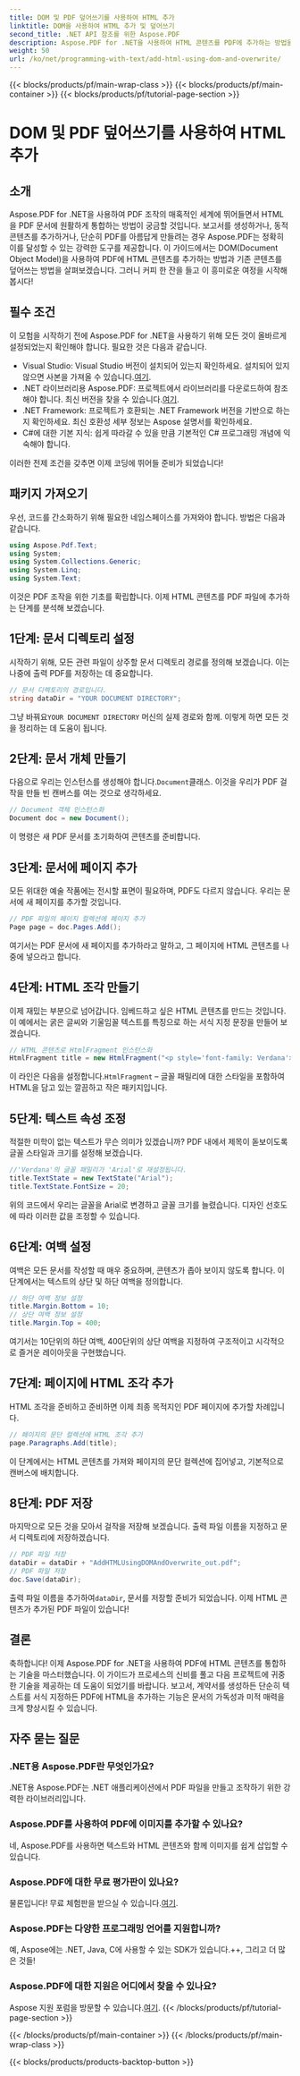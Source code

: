 ```yaml
---
title: DOM 및 PDF 덮어쓰기를 사용하여 HTML 추가
linktitle: DOM을 사용하여 HTML 추가 및 덮어쓰기
second_title: .NET API 참조를 위한 Aspose.PDF
description: Aspose.PDF for .NET을 사용하여 HTML 콘텐츠를 PDF에 추가하는 방법을 알아보세요. 이 단계별 가이드는 설정부터 최종 저장까지 모든 것을 다룹니다.
weight: 50
url: /ko/net/programming-with-text/add-html-using-dom-and-overwrite/
---
```


{{< blocks/products/pf/main-wrap-class >}}
{{< blocks/products/pf/main-container >}}
{{< blocks/products/pf/tutorial-page-section >}}

# DOM 및 PDF 덮어쓰기를 사용하여 HTML 추가

## 소개

Aspose.PDF for .NET을 사용하여 PDF 조작의 매혹적인 세계에 뛰어들면서 HTML을 PDF 문서에 원활하게 통합하는 방법이 궁금할 것입니다. 보고서를 생성하거나, 동적 콘텐츠를 추가하거나, 단순히 PDF를 아름답게 만들려는 경우 Aspose.PDF는 정확히 이를 달성할 수 있는 강력한 도구를 제공합니다. 이 가이드에서는 DOM(Document Object Model)을 사용하여 PDF에 HTML 콘텐츠를 추가하는 방법과 기존 콘텐츠를 덮어쓰는 방법을 살펴보겠습니다. 그러니 커피 한 잔을 들고 이 흥미로운 여정을 시작해 봅시다!

## 필수 조건

이 모험을 시작하기 전에 Aspose.PDF for .NET을 사용하기 위해 모든 것이 올바르게 설정되었는지 확인해야 합니다. 필요한 것은 다음과 같습니다.

-  Visual Studio: Visual Studio 버전이 설치되어 있는지 확인하세요. 설치되어 있지 않으면 사본을 가져올 수 있습니다.[여기](https://visualstudio.microsoft.com/).
-  .NET 라이브러리용 Aspose.PDF: 프로젝트에서 라이브러리를 다운로드하여 참조해야 합니다. 최신 버전을 찾을 수 있습니다.[여기](https://releases.aspose.com/pdf/net/).
- .NET Framework: 프로젝트가 호환되는 .NET Framework 버전을 기반으로 하는지 확인하세요. 최신 호환성 세부 정보는 Aspose 설명서를 확인하세요.
- C#에 대한 기본 지식: 쉽게 따라갈 수 있을 만큼 기본적인 C# 프로그래밍 개념에 익숙해야 합니다.

이러한 전제 조건을 갖추면 이제 코딩에 뛰어들 준비가 되었습니다!

## 패키지 가져오기

우선, 코드를 간소화하기 위해 필요한 네임스페이스를 가져와야 합니다. 방법은 다음과 같습니다.

```csharp
using Aspose.Pdf.Text;
using System;
using System.Collections.Generic;
using System.Linq;
using System.Text;
```

이것은 PDF 조작을 위한 기초를 확립합니다. 이제 HTML 콘텐츠를 PDF 파일에 추가하는 단계를 분석해 보겠습니다.

## 1단계: 문서 디렉토리 설정

시작하기 위해, 모든 관련 파일이 상주할 문서 디렉토리 경로를 정의해 보겠습니다. 이는 나중에 출력 PDF를 저장하는 데 중요합니다.

```csharp
// 문서 디렉토리의 경로입니다.
string dataDir = "YOUR DOCUMENT DIRECTORY";
```

 그냥 바꿔요`YOUR DOCUMENT DIRECTORY` 머신의 실제 경로와 함께. 이렇게 하면 모든 것을 정리하는 데 도움이 됩니다.

## 2단계: 문서 개체 만들기

 다음으로 우리는 인스턴스를 생성해야 합니다.`Document`클래스. 이것을 우리가 PDF 걸작을 만들 빈 캔버스를 여는 것으로 생각하세요.

```csharp
// Document 객체 인스턴스화
Document doc = new Document();
```

이 명령은 새 PDF 문서를 초기화하여 콘텐츠를 준비합니다.

## 3단계: 문서에 페이지 추가

모든 위대한 예술 작품에는 전시할 표면이 필요하며, PDF도 다르지 않습니다. 우리는 문서에 새 페이지를 추가할 것입니다.

```csharp
// PDF 파일의 페이지 컬렉션에 페이지 추가
Page page = doc.Pages.Add();
```

여기서는 PDF 문서에 새 페이지를 추가하라고 말하고, 그 페이지에 HTML 콘텐츠를 나중에 넣으라고 합니다.

## 4단계: HTML 조각 만들기

이제 재밌는 부분으로 넘어갑니다. 임베드하고 싶은 HTML 콘텐츠를 만드는 것입니다. 이 예에서는 굵은 글씨와 기울임꼴 텍스트를 특징으로 하는 서식 지정 문장을 만들어 보겠습니다.

```csharp
// HTML 콘텐츠로 HtmlFragment 인스턴스화
HtmlFragment title = new HtmlFragment("<p style='font-family: Verdana'><b><i>Table contains text</i></b></p>");
```

 이 라인은 다음을 설정합니다.`HtmlFragment` – 글꼴 패밀리에 대한 스타일을 포함하여 HTML을 담고 있는 깔끔하고 작은 패키지입니다. 

## 5단계: 텍스트 속성 조정

적절한 미학이 없는 텍스트가 무슨 의미가 있겠습니까? PDF 내에서 제목이 돋보이도록 글꼴 스타일과 크기를 설정해 보겠습니다.

```csharp
//'Verdana'의 글꼴 패밀리가 'Arial'로 재설정됩니다.
title.TextState = new TextState("Arial");
title.TextState.FontSize = 20;
```

위의 코드에서 우리는 글꼴을 Arial로 변경하고 글꼴 크기를 늘렸습니다. 디자인 선호도에 따라 이러한 값을 조정할 수 있습니다.

## 6단계: 여백 설정

여백은 모든 문서를 작성할 때 매우 중요하며, 콘텐츠가 좁아 보이지 않도록 합니다. 이 단계에서는 텍스트의 상단 및 하단 여백을 정의합니다.

```csharp
// 하단 여백 정보 설정
title.Margin.Bottom = 10;
// 상단 여백 정보 설정
title.Margin.Top = 400;
```

여기서는 10단위의 하단 여백, 400단위의 상단 여백을 지정하여 구조적이고 시각적으로 즐거운 레이아웃을 구현했습니다.

## 7단계: 페이지에 HTML 조각 추가

HTML 조각을 준비하고 준비하면 이제 최종 목적지인 PDF 페이지에 추가할 차례입니다.

```csharp
// 페이지의 문단 컬렉션에 HTML 조각 추가
page.Paragraphs.Add(title);
```

이 단계에서는 HTML 콘텐츠를 가져와 페이지의 문단 컬렉션에 집어넣고, 기본적으로 캔버스에 배치합니다.

## 8단계: PDF 저장

마지막으로 모든 것을 모아서 걸작을 저장해 보겠습니다. 출력 파일 이름을 지정하고 문서 디렉토리에 저장하겠습니다.

```csharp
// PDF 파일 저장
dataDir = dataDir + "AddHTMLUsingDOMAndOverwrite_out.pdf";
// PDF 파일 저장
doc.Save(dataDir);
```

출력 파일 이름을 추가하여`dataDir`, 문서를 저장할 준비가 되었습니다. 이제 HTML 콘텐츠가 추가된 PDF 파일이 있습니다!

## 결론

축하합니다! 이제 Aspose.PDF for .NET을 사용하여 PDF에 HTML 콘텐츠를 통합하는 기술을 마스터했습니다. 이 가이드가 프로세스의 신비를 풀고 다음 프로젝트에 귀중한 기술을 제공하는 데 도움이 되었기를 바랍니다. 보고서, 계약서를 생성하든 단순히 텍스트를 서식 지정하든 PDF에 HTML을 추가하는 기능은 문서의 가독성과 미적 매력을 크게 향상시킬 수 있습니다. 

## 자주 묻는 질문

### .NET용 Aspose.PDF란 무엇인가요?
.NET용 Aspose.PDF는 .NET 애플리케이션에서 PDF 파일을 만들고 조작하기 위한 강력한 라이브러리입니다.

### Aspose.PDF를 사용하여 PDF에 이미지를 추가할 수 있나요?
네, Aspose.PDF를 사용하면 텍스트와 HTML 콘텐츠와 함께 이미지를 쉽게 삽입할 수 있습니다.

### Aspose.PDF에 대한 무료 평가판이 있나요?
 물론입니다! 무료 체험판을 받으실 수 있습니다.[여기](https://releases.aspose.com).

### Aspose.PDF는 다양한 프로그래밍 언어를 지원합니까?
예, Aspose에는 .NET, Java, C에 사용할 수 있는 SDK가 있습니다.++, 그리고 더 많은 것들!

### Aspose.PDF에 대한 지원은 어디에서 찾을 수 있나요?
 Aspose 지원 포럼을 방문할 수 있습니다.[여기](https://forum.aspose.com/c/pdf/10).
{{< /blocks/products/pf/tutorial-page-section >}}

{{< /blocks/products/pf/main-container >}}
{{< /blocks/products/pf/main-wrap-class >}}

{{< blocks/products/products-backtop-button >}}
